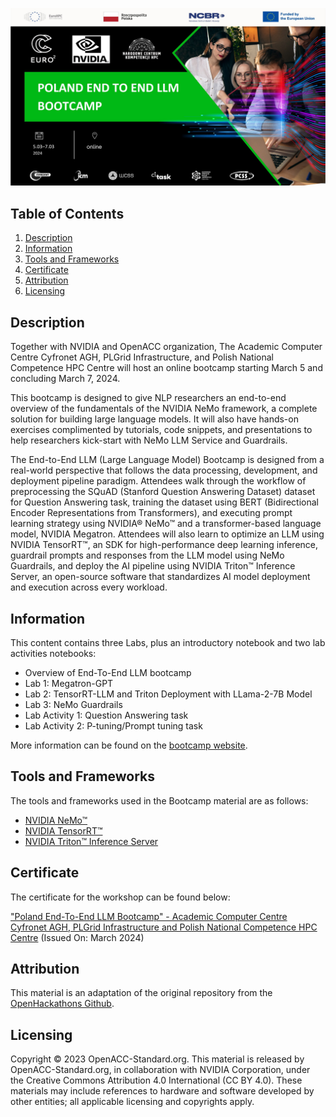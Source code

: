![Course](images/banner.jpg)

## Table of Contents
1. [Description](#description)
2. [Information](#information)
3. [Tools and Frameworks](#tools)
4. [Certificate](#certificate)
5. [Attribution](#attribution)
6. [Licensing](#licensing)

<a name="descripton"></a>
## Description

Together with NVIDIA and OpenACC organization, The Academic Computer Centre Cyfronet AGH, PLGrid Infrastructure, and Polish National Competence HPC Centre will host an online bootcamp starting March 5 and concluding March 7, 2024.

This bootcamp is designed to give NLP researchers an end-to-end overview of the fundamentals of the NVIDIA NeMo framework, a complete solution for building large language models. It will also have hands-on exercises complimented by tutorials, code snippets, and presentations to help researchers kick-start with NeMo LLM Service and Guardrails.

The End-to-End LLM (Large Language Model) Bootcamp is designed from a real-world perspective that follows the data processing, development, and deployment pipeline paradigm. Attendees walk through the workflow of preprocessing the SQuAD (Stanford Question Answering Dataset) dataset for Question Answering task, training the dataset using BERT (Bidirectional Encoder Representations from Transformers), and executing prompt learning strategy using NVIDIA® NeMo™ and a transformer-based language model, NVIDIA Megatron. Attendees will also learn to optimize an LLM using NVIDIA TensorRT™, an SDK for high-performance deep learning inference, guardrail prompts and responses from the LLM model using NeMo Guardrails, and deploy the AI pipeline using NVIDIA Triton™ Inference Server, an open-source software that standardizes AI model deployment and execution across every workload.

<a name="information"></a>
## Information

This content contains three Labs, plus an introductory notebook and two lab activities notebooks:

- Overview of End-To-End LLM bootcamp
- Lab 1: Megatron-GPT
- Lab 2: TensorRT-LLM and Triton Deployment with LLama-2-7B Model
- Lab 3: NeMo Guardrails  
- Lab Activity 1: Question Answering task 
- Lab Activity 2: P-tuning/Prompt tuning task

More information can be found on the [bootcamp website](https://www.openhackathons.org/s/siteevent/a0CUP000007wKsj2AE/se000330).

<a name="tools"></a>
## Tools and Frameworks

The tools and frameworks used in the Bootcamp material are as follows:

- [NVIDIA NeMo™](https://www.nvidia.com/en-us/ai-data-science/generative-ai/nemo-framework/)
- [NVIDIA TensorRT™](https://developer.nvidia.com/tensorrt)
- [NVIDIA Triton™ Inference Server](https://www.nvidia.com/en-us/ai-data-science/products/triton-inference-server/)

<a name="certificate"></a>
## Certificate

The certificate for the workshop can be found below:

["Poland End-To-End LLM Bootcamp" - Academic Computer Centre Cyfronet AGH, PLGrid Infrastructure and Polish National Competence HPC Centre]() (Issued On: March 2024)

<a name="attribution"></a>
## Attribution

This material is an adaptation of the original repository from the [OpenHackathons Github](https://github.com/openhackathons-org).

<a name="licensing"></a>
## Licensing

Copyright © 2023 OpenACC-Standard.org. This material is released by OpenACC-Standard.org, in collaboration with NVIDIA Corporation, under the Creative Commons Attribution 4.0 International (CC BY 4.0). These materials may include references to hardware and software developed by other entities; all applicable licensing and copyrights apply.
